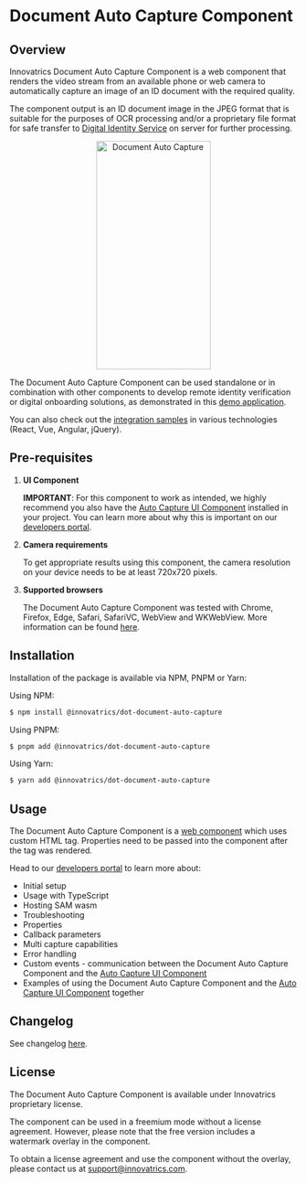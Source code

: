 # Document Auto Capture Component

## Overview
Innovatrics Document Auto Capture Component is a web component that renders the video stream from an available phone or web camera to automatically capture an image of an ID document with the required quality. 

The component output is an ID document image in the JPEG format that is suitable for the purposes of OCR processing and/or a proprietary file format for safe transfer to [Digital Identity Service](https://developers.innovatrics.com/digital-onboarding/technical/api-reference/) on server for further processing.

<p align="center">
  <img alt="Document Auto Capture" src="https://www.innovatrics.com/wp-content/uploads/2024/03/Onboarding-document-scanning-400px.gif" width="200" height="400">
</p>

The Document Auto Capture Component can be used standalone or in combination with other components to develop remote identity verification or digital onboarding solutions, as demonstrated in this [demo application](https://dot.innovatrics.com/).

You can also check out the [integration samples](https://github.com/innovatrics/dot-web-samples) in various technologies (React, Vue, Angular, jQuery).

## Pre-requisites

1. **UI Component**

    **IMPORTANT**: For this component to work as intended, we highly recommend you also have the [Auto Capture UI Component](https://www.npmjs.com/package/@innovatrics/dot-auto-capture-ui) installed in your project. You can learn more about why this is important on our [developers portal](https://developers.innovatrics.com/digital-onboarding/technical/remote/dot-web-document/latest/documentation/#_introduction).


2. **Camera requirements**

    To get appropriate results using this component, the camera resolution on your device needs to be at least 720x720 pixels.

3. **Supported browsers**

    The Document Auto Capture Component was tested with Chrome, Firefox, Edge, Safari, SafariVC, WebView and WKWebView. More information can be found [here](https://developers.innovatrics.com/digital-onboarding/technical/remote/dot-web-document/latest/documentation/#_supported_browsers).

## Installation

Installation of the package is available via NPM, PNPM or Yarn:

Using NPM:

```bash
$ npm install @innovatrics/dot-document-auto-capture
```

Using PNPM:

```bash
$ pnpm add @innovatrics/dot-document-auto-capture
```

Using Yarn:

```bash
$ yarn add @innovatrics/dot-document-auto-capture
```

## Usage
The Document Auto Capture Component is a [web component](https://developer.mozilla.org/en-US/docs/Web/Web_Components/Using_custom_elements) which uses custom HTML tag. Properties need to be passed into the component after the tag was rendered.


Head to our [developers portal](https://developers.innovatrics.com/digital-onboarding/technical/remote/dot-web-document/latest/documentation/#_usage) to learn more about:

- Initial setup
- Usage with TypeScript
- Hosting SAM wasm
- Troubleshooting
- Properties
- Callback parameters
- Multi capture capabilities
- Error handling
- Custom events - communication between the Document Auto Capture Component and the [Auto Capture UI Component](https://www.npmjs.com/package/@innovatrics/dot-auto-capture-ui)
- Examples of using the Document Auto Capture Component and the [Auto Capture UI Component](https://www.npmjs.com/package/@innovatrics/dot-auto-capture-ui) together

## Changelog
See changelog [here](https://developers.innovatrics.com/digital-onboarding/technical/remote/dot-web-document/latest/documentation/#_changelog).

## License
The Document Auto Capture Component is available under Innovatrics proprietary license.

The component can be used in a freemium mode without a license agreement. However, please note that the free version includes a watermark overlay in the component.

To obtain a license agreement and use the component without the overlay, please contact us at support@innovatrics.com.


